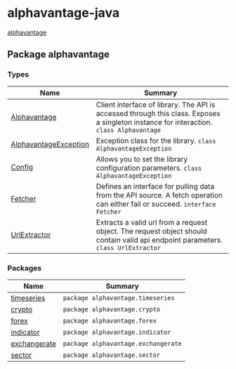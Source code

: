 # alphavantage-java

[alphavantage](#)

## Package alphavantage

### Types

|Name|Summary|
|----|-------|
|[Alphavantage]|Client interface of library. The API is accessed through this class. Exposes a singleton instance for interaction. `class Alphavantage`|
|[AlphavantageException]|Exception class for the library. `class AlphavantageException`|
|[Config]|Allows you to set the library configuration parameters. `class AlphavantageException`|
|[Fetcher]|Defines an interface for pulling data from the API source. A fetch operation can either fail or succeed. `interface Fetcher`|
|[UrlExtractor]|Extracts a valid url from a request object. The request object should contain valid api endpoint parameters. `class UrlExtractor`|

### Packages

|Name|Summary|
|----|-------|
|[timeseries]|`package alphavantage.timeseries`|
|[crypto]|`package alphavantage.crypto`|
|[forex]|`package alphavantage.forex`|
|[indicator]|`package alphavantage.indicator`|
|[exchangerate]|`package alphavantage.exchangerate`|
|[sector]|`package alphavantage.sector`|

[TimeSeries]: index.md

[Alphavantage]: alphavantage.md
[AlphavantageException]: exception.md
[Config]: config.md
[Fetcher]: fetcher.md
[UrlExtractor]: extractor.md
[timeseries]: ../timeseries/index.md
[crypto]: ../crypto/index.md
[indicator]: ../indicator/index.md
[forex]: ../forex/index.md
[exchangerate]: ../exchangerate/index.md
[sector]: ../sector/index.md
